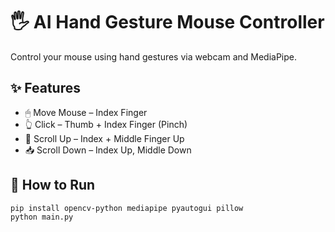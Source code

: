 # 🖐️ AI Hand Gesture Mouse Controller

Control your mouse using hand gestures via webcam and MediaPipe.

## ✨ Features
- 🖱 Move Mouse – Index Finger
- 👆 Click – Thumb + Index Finger (Pinch)
- 📜 Scroll Up – Index + Middle Finger Up
- 📥 Scroll Down – Index Up, Middle Down

## 🚀 How to Run

```bash
pip install opencv-python mediapipe pyautogui pillow
python main.py
